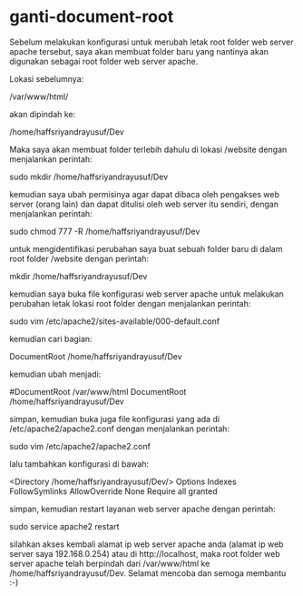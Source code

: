 # ganti-document-root

Sebelum melakukan konfigurasi untuk merubah letak root folder web server apache tersebut, saya akan membuat folder baru yang
nantinya akan digunakan sebagai root folder web server apache. 

Lokasi sebelumnya:

 /var/www/html/


akan dipindah ke:

 /home/haffsriyandrayusuf/Dev 


Maka saya akan membuat folder terlebih dahulu di lokasi /website dengan menjalankan perintah:

 sudo mkdir /home/haffsriyandrayusuf/Dev


kemudian saya ubah permisinya agar dapat dibaca oleh pengakses web server (orang lain) dan dapat ditulisi oleh web server 
itu sendiri, dengan menjalankan perintah:

 sudo chmod 777 -R /home/haffsriyandrayusuf/Dev


untuk mengidentifikasi perubahan saya buat sebuah folder baru di dalam root folder /website dengan perintah:

 mkdir /home/haffsriyandrayusuf/Dev


kemudian saya buka file konfigurasi web server apache untuk melakukan perubahan letak lokasi root folder dengan menjalankan 
perintah:

 sudo vim /etc/apache2/sites-available/000-default.conf


kemudian cari bagian:

 DocumentRoot /home/haffsriyandrayusuf/Dev


kemudian ubah menjadi:

 #DocumentRoot /var/www/html
 DocumentRoot /home/haffsriyandrayusuf/Dev


simpan, kemudian buka juga file konfigurasi yang ada di /etc/apache2/apache2.conf dengan menjalankan perintah:

 sudo vim /etc/apache2/apache2.conf


lalu tambahkan konfigurasi di bawah:

 <Directory /home/haffsriyandrayusuf/Dev/>
   Options Indexes FollowSymlinks
   AllowOverride None
   Require all granted
 </Directory>


simpan, kemudian restart layanan web server apache dengan perintah:

 sudo service apache2 restart


silahkan akses kembali alamat ip web server apache anda (alamat ip web server saya 192.168.0.254) atau di http://localhost, 
maka root folder web server apache telah berpindah 
dari /var/www/html ke /home/haffsriyandrayusuf/Dev.
Selamat mencoba dan semoga membantu :-)
